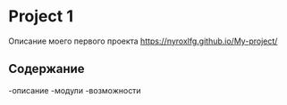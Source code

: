 # Project 1
Описание моего первого проекта
https://nyroxlfg.github.io/My-project/
## Содержание
-описание 
-модули
-возможности
